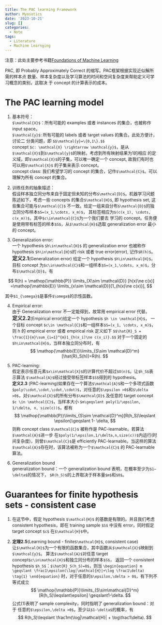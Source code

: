 ```yaml
---
title: The PAC learning Framework
author: Myosotics
date: '2023-10-21'
slug: []
categories:
  - Note
tags:
  - Literature
  - Machine Learnging
---
```


注意：此处主要参考书籍[Foundations of Machine Learning](https://cs.nyu.edu/~mohri/mlbook/) 

PAC, 即 Probably Approximately Correct 的缩写。PAC框架根据实现近似解所需的样本点
数量、样本复杂度以及学习算法的时间和空间复杂度来帮助定义可学习概念的类别，这取决
于 concept 的计算表示的成本。

# The PAC learning model

1. 基本符号：  
`$\mathcal{X}$`：所有可能的 examples 或者 instances 的集合，也被称作 input space。  
`$\mathcal{y}$`: 所有可能的 labels 或者 target values 的集合。此处方便计，讨论二
分类问题，即
`$$\mathcal{y}=\{0,1\}.$$`  
concept `$c: \mathcal{X} \rightarrow \mathcal{y}$`，是从`$\mathcal{X}$`到`$\mathcal{y}$`的映射。考虑到所有映射结果为1的相应
的定义域，即`$\mathcal{X}$`的子集，可以唯一确定一个 concept, 故我们有时也可以用`$\mathcal{X}$`
的子集来表示 concept。  
concept class: 我们希望学习的 concept 的集合，记作`$\mathcal{C}$`。可以理解为所有
concept 的集合。

2. 训练任务的抽象描述：  
假设样本独立同分布来自于固定但未知的分布`$\mathcal{D}$`。机器学习问题陈述如下，考虑一些
concepts 的集合`$\mathcal{H}$`, 即 hypothesis set, 这些集合可能与`$\mathcal{C}$`
不一致。给定一组来自分布`$\mathcal{D}$`的独立同分布样本`$S=(x_1,\cdots, x_m)$`，
其标签相应为`$(c(x_1), \cdots, c(x_m))$`，其中`$c\in\mathcal{C}$`为一个我们要去
学习的 concept。任务便是使用带有标签的样本`$S$`，从`$\mathcal{H}$`选取
generalization error 最小的 concept。

3. Generalization error:  
一个 hypothesis `$h\in\mathcal{H}$` 的 generalization error 也被称作hypothesis `$h\in\mathcal{H}$`的 risk 或者 true error(error), 记作`$R(h)$`。  
<big>**定义2.1**</big>(Generalization error) 给定一个 hypothesis `$h\in\mathcal{H}$`，目标 concept
为`$c\in\mathcal{C}$`和一组样本`$S=(x_1,\cdots, x_m)$`，分布`$\mathcal{D}$`，有

$$
R(h) = \mathop{\mathbb{P}} \limits_{X\sim \mathcal{D}} [h(x)\ne c(x)] =\mathop{\mathbb{E}} \limits_{x\sim \mathcal{D}}[1_{h(x)\ne c(x)}],
$$

其中`$1_{\omega}$`是事件`$\omega$`的示性函数。

4. Empirical error:  
由于 Generalization error 不一定能得到，故常用 empirical error 代替。  
<big>**定义2.2**</big>(Empirical error)给定一个 hypothesis `$h \in \mathcal{H}$`，
一个目标 concept `$c\in \mathcal{C}$`和一组样本`$S=(x_1, \cdots, x_m)$`，则 h 的
empirical error 或者 empirical risk 定义如下
`$$\hat{R}_S = \frac{1}{m}\sum_{i=1}^{m}1_{h(x_i)\ne c(x_i)}.$$`
对于一个固定的`$h\in\mathcal{H}$`，当样本独立同分布时，有
$$
\mathop{\mathbb{E}}\limits_{S\sim \mathcal{D}^m}[\hat{R}_S(h)]=R(h).
$$

5. PAC-learning:  
假定表示任意元素`$x\in\mathcal{X}$`的计算代价不超过`$O(n)$`。让`$h_S$`表示算法
`$\mathcal{A}$`经过接受带标签样本`$S$`得到的 hypothesis。  
**定义2.3**
(PAC-learning)如果存在一个算法`$\mathcal{A}$`和一个多项式函数`$poly(\cdot,\cdot,\cdot,\cdot)$`，对任意的`$\epsilon >0$`和`$\delta >0$`，对`$\mathcal{X}$`的所有分布`$\mathcal{D}$`
及任意的 target concept `$c \in \mathcal{C}$`，当样本大小
`$m\geqslant poly(1/\epsilon, 1/\delta, n, size(c))$`，都有
$$
\mathop{\mathbb{P}}\limits_{S\sim \mathcal{D}^m}[R(h_S)\leqslant \epsilon]\geqslant 1- \delta,
$$
则称 concept class `$\mathcal{C}$` 被称作是 PAC-learnable。若算法`$\mathcal{A}$`进一步
在`$poly(1/\epsilon,1/\delta,n,size(c))$`内运行(时间复杂度)，则曾`$\mathcal{C}$`是 
efficiently PAC-learnable。当这样的算法`$\mathcal{A}$`存在时，该算法被称为一个`$\mathcal{C}$`
的 PAC-learnable 算法。

6. Generalization bound  
generalization bound：一个 generalization bound 表明，在概率至少为`$1−\delta$`的情况下，
`$R(h_S)$`的上界取决于样本量`$m$`和`$δ$`。

# Guarantees for finite hypothesis sets - consistent case

1. 在这节中，假定 hypothesis `$\mathcal{H}$` 的基数是有限的。并且我们考虑 consistent 
hypothesis，即在 training sample `$S$` 中没有 error，同时假定 target concept `$c$`
在`$\mathcal{H}$`中。

2. **定理2.5**(Learning bound - finite`$\mathcal{H}$`, consistent case)  
让`$\mathcal{H}$`为一个有限的函数集合，其中函数从`$\mathcal{X}$`映射到`$\mathcal{y}$`。
算法`$\mathcal{A}$`对任意 target concept`$c\in\mathcal{H}$`和独立同分布的样本`$S$`，
返回一个 consistent hypothesis `$h_S$`：`$\hat{R}_S(h_S)=0$`，则当
`\begin{equation}
m \geqslant \frac1\epsilon(\log|\mathcal{H}|+\log \frac1\delta) \tag{1}
\end{equation}`
时，对于任意的`$\epsilon,\delta > 0$`，有下列不等式成立
$$
\mathop{\mathbb{P}}\limits_{S\sim\mathcal{D}^m}[R(h_S)\leqslant\epsilon]
\geqslant1-\delta.
$$
公式(1)表明了 sample complexity，同时指明了 generalization bound：对于
任意的`$\epsilon,\delta >0$`，至少以`$1-\delta$`的概率，有
$$
R(h_S)\leqslant \frac1m(\log|\mathcal{H}| + \log\frac1\delta).
$$






